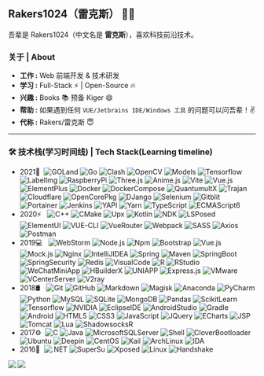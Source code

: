 <!-- ### Hi there 👋 -->

<!--
**Rakers1024/Rakers1024** is a ✨ _special_ ✨ repository because its `README.md` (this file) appears on your GitHub profile.https://simpleicons.org/

Here are some ideas to get you started:

- 🔭 I’m currently working on ...
- 🌱 I’m currently learning ...
- 👯 I’m looking to collaborate on ...
- 🤔 I’m looking for help with ...
- 💬 Ask me about ...
- 📫 How to reach me: ...
- 😄 Pronouns: ...
- ⚡ Fun fact: ...
-->

## Rakers1024（雷克斯） 👨‍💻

吾辈是 Rakers1024（中文名是 **雷克斯**），喜欢科技前沿技术。

### 关于 | About

- **工作 :** Web 前端开发 & 技术研发
- **学习 :** Full-Stack :zap: | Open-Source :fire:
- **兴趣 :** Books :books: 预备 Kiger 😄
- **帮助 :** 如果遇到任何 `VUE/Jetbrains IDE/Windows 工具` 的问题可以问吾辈！:v:
- **代称 :** Rakers/雷克斯 :innocent:

---

### 🛠 技术栈(学习时间线) | Tech Stack(Learning timeline)

- 2021🚀 &#160;![GOLand](https://img.shields.io/badge/-GOLand-333333?style=flat&logo=GOLand)
![Go](https://img.shields.io/badge/-Go-333333?style=flat&logo=Go)
![Clash](https://img.shields.io/badge/-Clash-333333?style=flat&logo=Clash)
![OpenCV](https://img.shields.io/badge/-OpenCV-333333?style=flat&logo=OpenCV)
![Models](https://img.shields.io/badge/-Models-333333?style=flat&logo=Models)
![Tensorflow](https://img.shields.io/badge/2.0-Tensorflow-333333?style=flat&logo=Tensorflow)
![LabelImg](https://img.shields.io/badge/-LabelImg-333333?style=flat&logo=labelImg)
![RaspberryPi](https://img.shields.io/badge/-RaspberryPi-333333?style=flat&logo=RaspberryPi)
![Three.js](https://img.shields.io/badge/-Three.js-333333?style=flat&logo=Three.js)
![Anime.js](https://img.shields.io/badge/-Anime.js-333333?style=flat&logo=anime.js)
![Vite](https://img.shields.io/badge/2.0-Vite-333333?style=flat&logo=Vite)
![Vue.js](https://img.shields.io/badge/3.0-Vue.js-333333?style=flat&logo=Vue.js)
![ElementPlus](https://img.shields.io/badge/-ElementPlus-333333?style=flat&logo=/e/)
![Docker](https://img.shields.io/badge/-Docker-333333?style=flat&logo=Docker)
![DockerCompose](https://img.shields.io/badge/-DockerCompose-333333?style=flat&logo=Docker)
![QuantumultX](https://img.shields.io/badge/-QuantumultX-333333?style=flat&logo=QuantumultX)
![Trajan](https://img.shields.io/badge/-Trajan-333333?style=flat&logo=Trajan)
![Cloudflare](https://img.shields.io/badge/-Cloudflare-333333?style=flat&logo=Cloudflare)
![OpenCorePkg](https://img.shields.io/badge/-OpenCorePkg-333333?style=flat&logo=OpenCorePkg)
![DJango](https://img.shields.io/badge/-DJango-333333?style=flat&logo=DJango)
![Selenium](https://img.shields.io/badge/-Selenium-333333?style=flat&logo=Selenium)
![Gitblit](https://img.shields.io/badge/-Gitblit-333333?style=flat&logo=Gitblit)
![Portainer](https://img.shields.io/badge/-Portainer-333333?style=flat&logo=Portainer)
![Jenkins](https://img.shields.io/badge/-Jenkins-333333?style=flat&logo=Jenkins)
![YAPI](https://img.shields.io/badge/-YAPI-333333?style=flat&logo=YAPI)
![Yarn](https://img.shields.io/badge/-Yarn-333333?style=flat&logo=yarn)
![TypeScript](https://img.shields.io/badge/-TypeScript-333333?style=flat&logo=TypeScript)
![ECMAScript6](https://img.shields.io/badge/-ECMAScript6-333333?style=flat&logo=ECMAScript6)
- 2020⚡️ &#160; ![C++](https://img.shields.io/badge/-C++-333333?style=flat&logo=C%2b%2b)
![CMake](https://img.shields.io/badge/-CMake-333333?style=flat&logo=CMake)
![Upx](https://img.shields.io/badge/-Upx-333333?style=flat&logo=upx)
![Kotlin](https://img.shields.io/badge/-Kotlin-333333?style=flat&logo=Kotlin)
![NDK](https://img.shields.io/badge/-NDK-333333?style=flat&logo=NativeScript)
![LSPosed](https://img.shields.io/badge/-LSPosed-333333?style=flat&logo=LSPosed)
![ElementUI](https://img.shields.io/badge/-ElementUI-333333?style=flat&logo=/e/)
![VUE-CLI](https://img.shields.io/badge/-VueCli-333333?style=flat&logo=Vue.js)
![VueRouter](https://img.shields.io/badge/-VueRouter-333333?style=flat&logo=Vue.js)
![Webpack](https://img.shields.io/badge/-Webpack-333333?style=flat&logo=Webpack)
![SASS](https://img.shields.io/badge/-SASS-333333?style=flat&logo=SASS)
![Axios](https://img.shields.io/badge/-Axios-333333?style=flat&logo=Axios)
![Postman](https://img.shields.io/badge/-Postman-333333?style=flat&logo=Postman)
- 2019💻 &#160; ![WebStorm](https://img.shields.io/badge/-WebStorm-333333?style=flat&logo=WebStorm)
![Node.js](https://img.shields.io/badge/-Node.js-333333?style=flat&logo=node.js)
![Npm](https://img.shields.io/badge/-Npm-333333?style=flat&logo=npm)
![Bootstrap](https://img.shields.io/badge/-Bootstrap-333333?style=flat&logo=bootstrap&logoColor=563D7C)
![Vue.js](https://img.shields.io/badge/2.0-Vue.js-333333?style=flat&logo=Vue.js)
![Mock.js](https://img.shields.io/badge/-Mock.js-333333?style=flat&logo=Mock.js)
![Nginx](https://img.shields.io/badge/-Nginx-333333?style=flat&logo=Nginx&logoColor=#009639)
![IntelliJIDEA](https://img.shields.io/badge/-IntelliJIDEA-333333?style=flat&logo=IntelliJIDEA)
![Spring](https://img.shields.io/badge/-Spring-333333?style=flat&logo=Spring)
![Maven](https://img.shields.io/badge/-Maven-333333?style=flat&logo=Maven)
![SpringBoot](https://img.shields.io/badge/-SpringBoot-333333?style=flat&logo=SpringBoot)
![SpringSecurity](https://img.shields.io/badge/-SpringSecurity-333333?style=flat&logo=SpringSecurity)
![Redis](https://img.shields.io/badge/-Redis-333333?style=flat&logo=Redis)
![VisualCode](https://img.shields.io/badge/-VisualCode-333333?style=flat&logo=VisualStudioCode)
![R](https://img.shields.io/badge/-R-333333?style=flat&logo=R)
![RStudio](https://img.shields.io/badge/-RStudio-333333?style=flat&logo=RStudio)
![WeChatMiniApp](https://img.shields.io/badge/-WeChatMiniApp-333333?style=flat&logo=WeChat)
![HBuilderX](https://img.shields.io/badge/-HBuilderX-333333?style=flat&logo=HBuilderX)
![UNIAPP](https://img.shields.io/badge/-UNIAPP-333333?style=flat&logo=UNIAPP)
![Express.js](https://img.shields.io/badge/-Express.js-333333?style=flat&logo=Express)
![VMware](https://img.shields.io/badge/-VMware-333333?style=flat&logo=VMware)
![VCenterServer](https://img.shields.io/badge/-VCenterServer-333333?style=flat&logo=VCenterServer)
![V2ray](https://img.shields.io/badge/-V2ray-333333?style=flat&logo=V2ray)
- 2018🛢 &#160; ![Git](https://img.shields.io/badge/-Git-333333?style=flat&logo=git)
![GitHub](https://img.shields.io/badge/-GitHub-333333?style=flat&logo=github)
![Markdown](https://img.shields.io/badge/-Markdown-333333?style=flat&logo=markdown)
![Magisk](https://img.shields.io/badge/-Magisk-333333?style=flat&logo=Magisk)
![Anaconda](https://img.shields.io/badge/-Anaconda-333333?style=flat&logo=Anaconda)
![PyCharm](https://img.shields.io/badge/-PyCharm-333333?style=flat&logo=PyCharm)
![Python](https://img.shields.io/badge/-Python-333333?style=flat&logo=python)
![MySQL](https://img.shields.io/badge/-MySQL-333333?style=flat&logo=mysql)
![SQLite](https://img.shields.io/badge/-SQLite-333333?style=flat&logo=SQLite)
![MongoDB](https://img.shields.io/badge/-MongoDB-333333?style=flat&logo=mongodb)
![Pandas](https://img.shields.io/badge/-Pandas-333333?style=flat&logo=pandas)
![ScikitLearn](https://img.shields.io/badge/-ScikitLearn-333333?style=flat&logo=scikit-learn)
![Tensorflow](https://img.shields.io/badge/1.0-Tensorflow-333333?style=flat&logo=Tensorflow)
![NVIDIA](https://img.shields.io/badge/-NVIDIA-333333?style=flat&logo=NVIDIA)
![EclipseIDE](https://img.shields.io/badge/-Eclipse-333333?style=flat&logo=EclipseIDE)
![AndroidStudio](https://img.shields.io/badge/-AndroidStudio-333333?style=flat&logo=AndroidStudio)
![Gradle](https://img.shields.io/badge/-Gradle-333333?style=flat&logo=Gradle)
![Android](https://img.shields.io/badge/-Android-333333?style=flat&logo=Android)
![HTML5](https://img.shields.io/badge/-HTML5-333333?style=flat&logo=HTML5)
![CSS3](https://img.shields.io/badge/-CSS3-333333?style=flat&logo=CSS3)
![JavaScript](https://img.shields.io/badge/-JavaScript-333333?style=flat&logo=JavaScript)
![JQuery](https://img.shields.io/badge/-JQuery-333333?style=flat&logo=JQuery)
![ECharts](https://img.shields.io/badge/-ECharts-333333?style=flat&logo=ApacheECharts)
![JSP](https://img.shields.io/badge/-JSP-333333?style=flat&logo=JSP)
![Tomcat](https://img.shields.io/badge/-Tomcat-333333?style=flat&logo=ApacheTomcat)
![Lua](https://img.shields.io/badge/-Lua-333333?style=flat&logo=Lua)
![ShadowsocksR](https://img.shields.io/badge/-ShadowsocksR-333333?style=flat&logo=ShadowsocksR)
- 2017⚙️ &#160;![C](https://img.shields.io/badge/-C-333333?style=flat&logo=C)
![Java](https://img.shields.io/badge/-Java-333333?style=flat&logo=Java&logoColor=007396)
![MicrosoftSQLServer](https://img.shields.io/badge/-SQLServer-333333?style=flat&logo=MicrosoftSQLServer)
![Shell](https://img.shields.io/badge/-Shell-333333?style=flat&logo=PowerShell)
![CloverBootloader](https://img.shields.io/badge/-CloverBootloader-333333?style=flat&logo=CloverBootloader)
![Ubuntu](https://img.shields.io/badge/-Ubuntu-333333?style=flat&logo=Ubuntu)
![Deepin](https://img.shields.io/badge/-Deepin-333333?style=flat&logo=Deepin)
![CentOS](https://img.shields.io/badge/-CentOS-333333?style=flat&logo=CentOs)
![Kail](https://img.shields.io/badge/-Kail-333333?style=flat&logo=KaliLinux&logoColor=ff0000)
![ArchLinux](https://img.shields.io/badge/-ArchLinux-333333?style=flat&logo=ArchLinux)
![IDA](https://img.shields.io/badge/-IDA-333333?style=flat&logo=IDA)
- 2016🌱 &#160;![.NET](https://img.shields.io/badge/-.NET-333333?style=flat&logo=.NET)
![SuperSu](https://img.shields.io/badge/-SuperSu-333333?style=flat&logo=SuperSu)
![Xposed](https://img.shields.io/badge/-Xposed-333333?style=flat&logo=Xposed)
![Linux](https://img.shields.io/badge/-Linux-333333?style=flat&logo=Linux)
![Handshake](https://img.shields.io/badge/-Handshake-333333?style=flat&logo=Handshake)

<img align="left" src="https://github-readme-stats.vercel.app/api/top-langs/?username=rakers1024&theme=tokyonight" />
<img align="left" src="https://github-readme-stats.vercel.app/api?username=rakers1024&show_icons=true&theme=tokyonight&line_height=40&v=5" />

